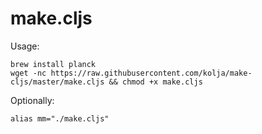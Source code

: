 # make.cljs

Usage:

    brew install planck
    wget -nc https://raw.githubusercontent.com/kolja/make-cljs/master/make.cljs && chmod +x make.cljs

Optionally:

    alias mm="./make.cljs"
